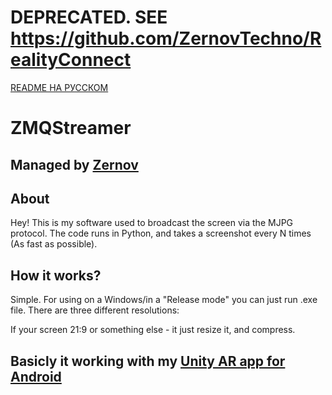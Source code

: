 # DEPRECATED. SEE https://github.com/ZernovTechno/RealityConnect

[README НА РУССКОМ](./READMERUS.md)
# ZMQStreamer
## Managed by [Zernov](https://www.youtube.com/@zernovtech)

## About
Hey! This is my software used to broadcast the screen via the MJPG protocol. The code runs in Python, and takes a screenshot every N times (As fast as possible).

## How it works?
Simple. For using on a Windows/in a "Release mode" you can just run .exe file. There are three different resolutions:

If your screen 21:9 or something else - it just resize it, and compress.

## Basicly it working with my [Unity AR app for Android](https://github.com/ZernovTechno/AR)
